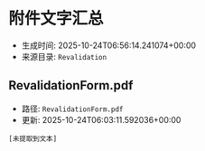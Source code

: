# 附件文字汇总

- 生成时间: 2025-10-24T06:56:14.241074+00:00
- 来源目录: `Revalidation`
## RevalidationForm.pdf
- 路径: `RevalidationForm.pdf`
- 更新: 2025-10-24T06:03:11.592036+00:00

```
[未提取到文本]
```
